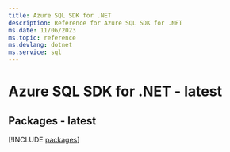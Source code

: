 ```yaml
---
title: Azure SQL SDK for .NET
description: Reference for Azure SQL SDK for .NET
ms.date: 11/06/2023
ms.topic: reference
ms.devlang: dotnet
ms.service: sql
---
```

# Azure SQL SDK for .NET - latest
## Packages - latest
[!INCLUDE [packages](sql-index.md)]